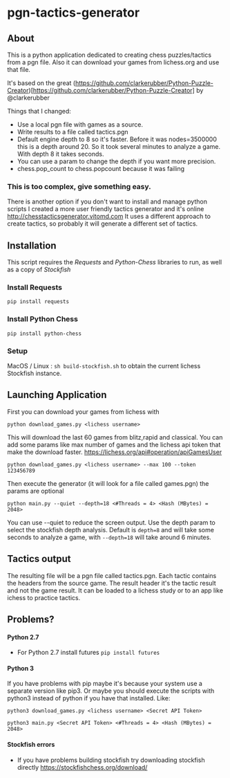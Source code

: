 # pgn-tactics-generator

## About

This is a python application dedicated to creating chess puzzles/tactics from a pgn file.
Also it can download your games from lichess.org and use that file. 

It's based on the great  (https://github.com/clarkerubber/Python-Puzzle-Creator)[https://github.com/clarkerubber/Python-Puzzle-Creator] by @clarkerubber

Things that I changed:
- Use a local pgn file with games as a source.
- Write results to a file called tactics.pgn
- Default engine depth to 8 so it's faster. Before it was nodes=3500000 this is a depth around 20. So it took several minutes to analyze a game. With depth 8 it takes seconds.
- You can use a param to change the depth if you want more precision.
- chess.pop_count to chess.popcount because it was failing

### This is too complex, give something easy.
There is another option if you don't want to install and manage python scripts
I created a more user friendly tactics generator and it's online http://chesstacticsgenerator.vitomd.com
It uses a different approach to create tactics, so probably it will generate a different set of tactics.


## Installation

This script requires the *Requests* and *Python-Chess* libraries to run, as well as a copy of *Stockfish*

### Install Requests

`pip install requests`

### Install Python Chess

`pip install python-chess`

### Setup

MacOS / Linux : `sh build-stockfish.sh` to obtain the current lichess Stockfish instance.

## Launching Application
First you can download your games from lichess with

`python download_games.py <lichess username>`

This will download the last 60 games from blitz,rapid and classical. You can add some params like max number of games and the lichess api token that make the download faster. https://lichess.org/api#operation/apiGamesUser

`python download_games.py <lichess username> --max 100 --token 123456789`


Then execute the generator (it will look for a file called games.pgn) the params are optional

`python main.py --quiet --depth=18 <#Threads = 4> <Hash (MBytes) = 2048>`

You can use --quiet to reduce the screen output.
Use the depth param to select the stockfish depth analysis. Default is `depth=8` and will take some seconds to analyze a game, with `--depth=18` will take around 6 minutes.

## Tactics output

The resulting file will be a pgn file called tactics.pgn. Each tactic contains the headers from the source game. The result header it's the tactic result and not the game result. It can be loaded to a lichess study or to an app like ichess to practice tactics.

## Problems?

#### Python 2.7
- For Python 2.7 install futures `pip install futures`

#### Python 3
If you have problems with pip maybe it's because your system use a separate version like pip3.
Or maybe you should execute the scripts with python3 instead of python if you have that installed. 
Like:

`python3 download_games.py <lichess username> <Secret API Token>`

`python3 main.py <Secret API Token> <#Threads = 4> <Hash (MBytes) = 2048>`

#### Stockfish errors
- If you have problems building stockfish try downloading stockfish directly https://stockfishchess.org/download/
